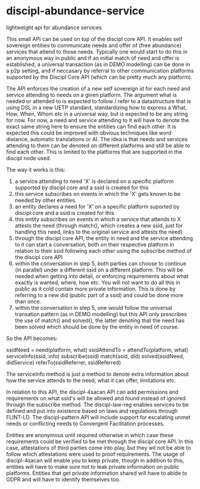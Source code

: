 # discipl-abundance-service

lightweight api for abundance services

This small API can be used on top of the discipl core API. It enables self sovereign entities to communicate needs and 
offer of (free abundance) services that attend to those needs. Typically one would start to do this in an anonymous way in public 
and if an initial match of need and offer is established, a universal transaction (as in DEMO modelling) can be done
in a p2p setting, and if neccasary by referral to other communication platforms supported by the Discipl Core API (which can
be pretty much any platform).

The API enforces the creation of a new self sovereign id for each need and service attending to needs on a given platform. 
The argument what is needed or attended to is expected to follow / refer to a datastructure that is using DSL in 
a new UETP standard, standardizing how to express a What, How, When, Whom etc in a universal way, but is expected to be any 
string for now. For now, a need and service attending to it will have to denote the exact same string here to ensure the entities
can find each other. It is expected this could be improved with obvious techniques like word distance, automatic translations 
or AI. The idea is that needs and services attending to them can be denoted on different platforms and still be able to find each 
other. This is limited to the platforms that are supported in the discipl node used.

The way it works is this:

1. a service attending to need 'X' is declared on a specific platform supported by discipl core and a ssid is created for this
2. this service subscribes on events in which the 'X' gets known to be needed by other entities.
3. an entity declares a need for 'X' on a specific platform suported by discipl core and a ssid is created for this
4. this entity subscribes on events in which a service that attends to X attests the need (through match(), which creates a new ssid, 
   just for handling this need, links to the original service and attests the need)
5. through the discipl core API, the entity in need and the service attending to it can start a conversation, 
   both on their respective platform in relation to their ssid following each other using the subscribe method of the discipl core API
6. within the conversation in step 5, both parties can choose to continue (in parallel) under a different ssid on a different platform. 
   This will be needed when getting into detail, or enforcing requirements about what exactly is wanted, where, how etc. You will not want to do all this 
   in public as it cold contain more private information. This is done by referring to a new did (public part of a ssid) and could
   be done more than once.
7. within the conversation in step 5, one would follow the universal transation pattern (as in DEMO modelling) but this API
   only prescribes the use of match() and solved(), the latter denoting that the need has been solved which
   should be done by the entity in need of course.

So the API becomes:

ssidNeed = need(platform, what)
ssidAttendTo = attendTo(platform, what)
serviceInfo(ssid, info)
subscribe(ssid)
match(ssid, did)
solved(ssidNeed, didService)
referTo(ssidReferrer, ssidReferred)

The serviceInfo method is just a method to denote extra information about how the service attends to the need, what it can
offer, limitations etc.

In relation to this API, the discipl-4sacan API can add permissions and requirements on what ssid's will be allowed and 
found instead of ignored through the subscribe method. The discipl-law-reg enables services to be defined and put into existence
based on laws and regulations through FLINT-LD. The discipl-pattern API will include support for escalating unmet needs or conflicting 
needs to Convergent Facilitation processes.

Entities are anonymous until required otherwise in which case these requirements could be verified to be met through
the discipl core API. In this case, attestations of third parties come into play, but they wil not be able to follow
which attestations were used to proof requirements. The usage of discipl-4sacan will enable you to keep private, though
in addition to this, entities will have to make sure not to leak private information on public platforms. Entities that get 
private information shared will have to abide to GDPR and will have to identify themselves too.

